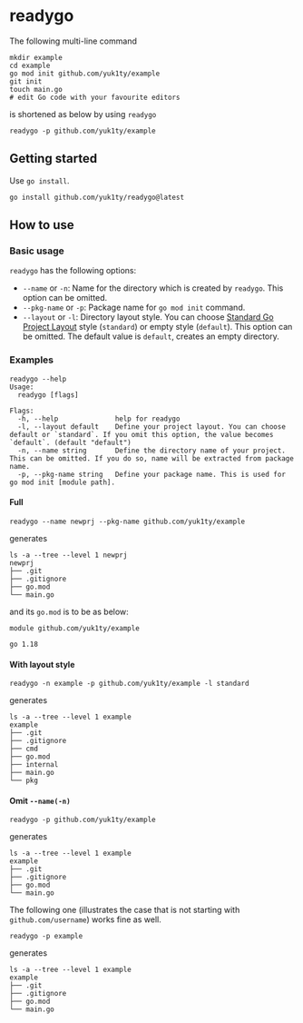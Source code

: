 # readygo

The following multi-line command

```shell
mkdir example
cd example
go mod init github.com/yuk1ty/example
git init
touch main.go
# edit Go code with your favourite editors
```

is shortened as below by using `readygo`

```shell
readygo -p github.com/yuk1ty/example
```

## Getting started

Use `go install`.

```
go install github.com/yuk1ty/readygo@latest
```

## How to use

### Basic usage

`readygo` has the following options:

- `--name` or `-n`: Name for the directory which is created by `readygo`. This option can be omitted.
- `--pkg-name` or `-p`: Package name for `go mod init` command.
- `--layout` or `-l`: Directory layout style. You can choose [Standard Go Project Layout](https://github.com/golang-standards/project-layout) style (`standard`) or empty style (`default`). This option can be omitted. The default value is `default`, creates an empty directory.

### Examples

```
readygo --help
Usage:
  readygo [flags]

Flags:
  -h, --help              help for readygo
  -l, --layout default    Define your project layout. You can choose default or `standard`. If you omit this option, the value becomes `default`. (default "default")
  -n, --name string       Define the directory name of your project. This can be omitted. If you do so, name will be extracted from package name.
  -p, --pkg-name string   Define your package name. This is used for go mod init [module path].
```

#### Full

```shell
readygo --name newprj --pkg-name github.com/yuk1ty/example
```

generates

```shell
ls -a --tree --level 1 newprj
newprj
├── .git
├── .gitignore
├── go.mod
└── main.go
```

and its `go.mod` is to be as below:

```shell
module github.com/yuk1ty/example

go 1.18
```

#### With layout style

```shell
readygo -n example -p github.com/yuk1ty/example -l standard
```

generates

```shell
ls -a --tree --level 1 example
example
├── .git
├── .gitignore
├── cmd
├── go.mod
├── internal
├── main.go
└── pkg
```

#### Omit `--name(-n)`

```shell
readygo -p github.com/yuk1ty/example
```

generates

```shell
ls -a --tree --level 1 example
example
├── .git
├── .gitignore
├── go.mod
└── main.go
```

The following one (illustrates the case that is not starting with `github.com/username`) works fine as well.

```shell
readygo -p example
```

generates

```shell
ls -a --tree --level 1 example
example
├── .git
├── .gitignore
├── go.mod
└── main.go
```
